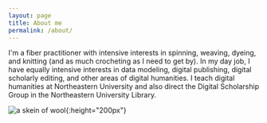 ```yaml
---
layout: page
title: About me
permalink: /about/
---
```


I'm a fiber practitioner with intensive interests in spinning, weaving, dyeing, and knitting (and as much crocheting as I need to get by). In my day job, I have equally intensive interests in data modeling, digital publishing, digital scholarly editing, and other areas of digital humanities. I teach digital humanities at Northeastern University and also direct the Digital Scholarship Group in the Northeastern University Library.

![a skein of wool](../images/about_banner.jpeg){:height="200px"}
